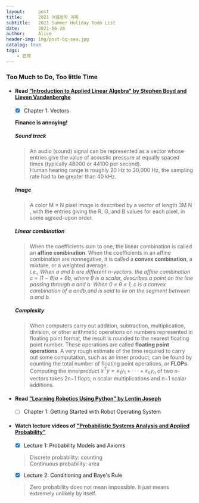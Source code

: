 ```yaml
---
layout:     post
title:      2021 여름방학 계획
subtitle:   2021 Summer Holiday Todo List
date:       2021-06-28
author:     Alice
header-img: img/post-bg-sea.jpg
catalog: true
tags:
    - 日常
---
```


### Too Much to Do, Too little Time

- #### Read ["Introduction to Applied Linear Algebra" by Stephen Boyd and Lieven Vandenberghe](http://vmls-book.stanford.edu)
	
	- [x] Chapter 1: Vectors  
	
	**Finance is annoying!**  
	
	##### Sound track

	>An audio (sound) signal can be represented as a vector whose entries give the value of acoustic pressure at equally spaced times (typically 48000 or 44100 per second).  
	>Human hearing range is roughly 20 Hz to 20,000 Hz, the sampling rate had to be greater than 40 kHz.  
	
	##### Image  
	
	>A color M × N pixel image is described by a vector of length 3M N , with the entries giving the R, G, and B values for each pixel, in some agreed-upon order.  
	
	##### Linear combination
	
	>When the coefficients sum to one, the linear combination is called an **affine combination**. When the coefficients in an affine combination are nonnegative, it is called a **convex combination**, a mixture, or a weighted average.  
	>*i.e., When a and b are different n-vectors, the affine combination c = (1 − θ)a + θb, where θ is a scalar, describes a point on the line passing through a and b. When 0 ≤ θ ≤ 1, c is a convex combination of a andb,and is said to lie on the segment between a and b.*  
	
	##### Complexity  
	
	>When computers carry out addition, subtraction, multiplication, division, or other arithmetic operations on numbers represented in floating point format, the result is rounded to the nearest floating point number. These operations are called **floating point operations**.
	>A very rough estimate of the time required to carry out some computation, such as an inner product, can be found by counting the total number of floating point operations, or **FLOPs**.   
	>Computing the innerproduct $x^{T}y = x_1y_1+···+x_ny_n$ of two n-vectors takes 2n−1 flops, n scalar multiplications and n−1 scalar additions.  
	
	  

- #### Read ["Learning Robotics Using Python" by Lentin Joseph](https://learning.oreilly.com/library/view/learning-robotics-using/9781788623315/)
	
	- [ ] Chapter 1: Getting Started with Robot Operating System
	
	  
	
- #### Watch lecture videos of ["Probabilistic Systems Analysis and Applied Probability"](https://www.youtube.com/playlist?list=PLUl4u3cNGP60A3XMwZ5sep719_nh95qOe)

	- [x] Lecture 1:  Probability Models and Axioms  
	>Discrete probability: counting  
	>Continuous probability: area
	      
	- [x] Lecture 2:  Conditioning and Baye's Rule  
	>Zero probability does not mean impossible. It just means extremely unlikely by itself.


